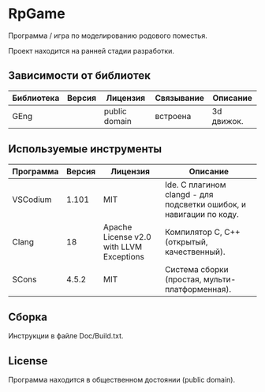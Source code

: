 # RpGame
Программа / игра по моделированию родового поместья.

Проект находится на ранней стадии разработки.



## Зависимости от библиотек
| Библиотека    | Версия  | Лицензия                            | Связывание | Описание |
| ------------- | ------- | ----------------------------------- | ---------- | -------- |
| GEng			| 		  | public domain                       | встроена   | 3d движок. |



## Используемые инструменты
| Программа  | Версия  | Лицензия                                 | Описание    |
| ---------- | ------- | ---------------------------------------- | ----------- |
| VSCodium   | 1.101   | MIT                                      | Ide. С плагином clangd - для подсветки ошибок, и навигации по коду. |
| Clang      | 18      | Apache License v2.0 with LLVM Exceptions | Компилятор C, С++ (открытый, качественный). |
| SCons      | 4.5.2   | MIT                                      | Система сборки (простая, мульти-платформенная). |



## Сборка
Инструкции в файле Doc/Build.txt.



## License
Программа находится в общественном достоянии (public domain).